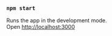 ### `npm start`

Runs the app in the development mode.\
Open [http://localhost:3000](http://localhost:3000) 